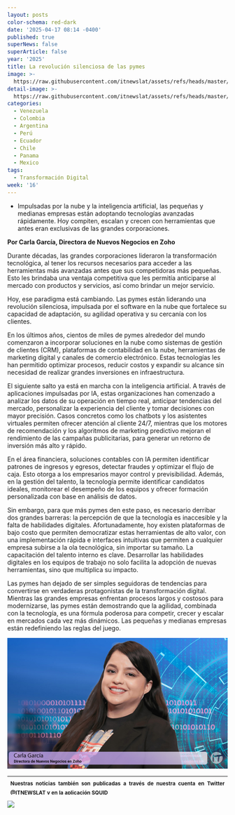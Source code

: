 ```yaml
---
layout: posts
color-schema: red-dark
date: '2025-04-17 08:14 -0400'
published: true
superNews: false
superArticle: false
year: '2025'
title: La revolución silenciosa de las pymes
image: >-
  https://raw.githubusercontent.com/itnewslat/assets/refs/heads/master/img/540x320/Carla-Garcia-p.jpg
detail-image: >-
  https://raw.githubusercontent.com/itnewslat/assets/refs/heads/master/img/1024x680/Carla-Garcia-g.jpg
categories:
  - Venezuela
  - Colombia
  - Argentina
  - Perú
  - Ecuador
  - Chile
  - Panama
  - Mexico
tags:
  - Transformación Digital
week: '16'
---
```

- Impulsadas por la nube y la inteligencia artificial, las pequeñas y medianas empresas están adoptando tecnologías avanzadas rápidamente. Hoy compiten, escalan y crecen con herramientas que antes eran exclusivas de las grandes corporaciones.

**Por Carla García, Directora de Nuevos Negocios en Zoho**

Durante décadas, las grandes corporaciones lideraron la transformación tecnológica, al tener los recursos necesarios para acceder a las herramientas más avanzadas antes que sus competidoras más pequeñas. Esto les brindaba una ventaja competitiva que les permitía anticiparse al mercado con productos y servicios, así como brindar un mejor servicio. 

Hoy, ese paradigma está cambiando. Las pymes están liderando una revolución silenciosa, impulsada por el software en la nube que fortalece su capacidad de adaptación, su agilidad operativa y su cercanía con los clientes.

En los últimos años, cientos de miles de pymes alrededor del mundo comenzaron a incorporar soluciones en la nube como sistemas de gestión de clientes (CRM), plataformas de contabilidad en la nube, herramientas de marketing digital y canales de comercio electrónico. Estas tecnologías les han permitido optimizar procesos, reducir costos y expandir su alcance sin necesidad de realizar grandes inversiones en infraestructura.

El siguiente salto ya está en marcha con la inteligencia artificial. A través de aplicaciones impulsadas por IA, estas organizaciones han comenzado a analizar los datos de su operación en tiempo real, anticipar tendencias del mercado, personalizar la experiencia del cliente y tomar decisiones con mayor precisión. Casos concretos como los chatbots y los asistentes virtuales permiten ofrecer atención al cliente 24/7, mientras que los motores de recomendación y los algoritmos de marketing predictivo mejoran el rendimiento de las campañas publicitarias, para generar un retorno de inversión más alto y rápido.

En el área financiera, soluciones contables con IA permiten identificar patrones de ingresos y egresos, detectar fraudes y optimizar el flujo de caja. Esto otorga a los empresarios mayor control y previsibilidad. Además, en la gestión del talento, la tecnología permite identificar candidatos ideales, monitorear el desempeño de los equipos y ofrecer formación personalizada con base en análisis de datos.

Sin embargo, para que más pymes den este paso, es necesario derribar dos grandes barreras: la percepción de que la tecnología es inaccesible y la falta de habilidades digitales. Afortunadamente, hoy existen plataformas de bajo costo que permiten democratizar estas herramientas de alto valor, con una implementación rápida e interfaces intuitivas que permiten a cualquier empresa subirse a la ola tecnológica, sin importar su tamaño.
La capacitación del talento interno es clave. Desarrollar las habilidades digitales en los equipos de trabajo no solo facilita la adopción de nuevas herramientas, sino que multiplica su impacto.

Las pymes han dejado de ser simples seguidoras de tendencias para convertirse en verdaderas protagonistas de la transformación digital. Mientras las grandes empresas enfrentan procesos largos y costosos para modernizarse, las pymes están demostrando que la agilidad, combinada con la tecnología, es una fórmula poderosa para competir, crecer y escalar en mercados cada vez más dinámicos. Las pequeñas y medianas empresas están redefiniendo las reglas del juego.

![](https://raw.githubusercontent.com/itnewslat/assets/refs/heads/master/img/540x320/Carla-Garcia-p.jpg)

<table style="height: 42px;" width="569">
<tbody>
<tr>
<td style="text-align: justify;"><sub><strong>Nuestras noticias también son publicadas a través de nuestra cuenta en Twitter <a href="https://twitter.com/itnewslat?lang=es">@ITNEWSLAT</a> y en la aplicación <a href="https://squidapp.co/en/">SQUID</a></strong></sub></td>
</tr>
</tbody>
</table>

<img src="https://tracker.metricool.com/c3po.jpg?hash=56f88a41e39ab42c063cc51676587a04"/>